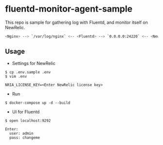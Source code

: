 # fluentd-monitor-agent-sample

This repo is sample for gathering log with Fluentd,
and monitor itself on NewRelic.

```sh
<Nginx> --> `/var/log/nginx` <-- <Fluentd> --> `0.0.0.0:24220` <-- <NewRelic>
```

## Usage

- Settings for NewRelic

```
$ cp .env.sample .env
$ vim .env

NRIA_LICENSE_KEY=<Enter NewRelic license key>
```

- Run

```
$ docker-compose up -d --build
```

- UI for Fluentd

```
$ open localhost:9292

Enter:
  user: admin
  pass: changeme
```
